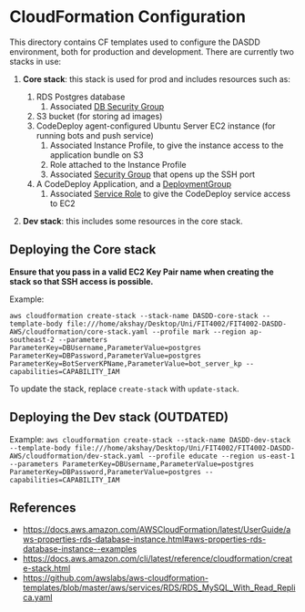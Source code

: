 # CloudFormation Configuration

This directory contains CF templates used to configure the DASDD environment, both for production and development. There
are currently two stacks in use:

1. **Core stack**: this stack is used for prod and includes resources such as:
    1. RDS Postgres database
        1. Associated [DB Security Group](https://docs.aws.amazon.com/AmazonRDS/latest/UserGuide/Overview.RDSSecurityGroups.html)
    2. S3 bucket (for storing ad images)
    3. CodeDeploy agent-configured Ubuntu Server EC2 instance (for running bots and push service)
       1. Associated Instance Profile, to give the instance access to the application bundle on S3
       2. Role attached to the Instance Profile
       3. Associated [Security Group](https://docs.aws.amazon.com/AWSEC2/latest/UserGuide/ec2-security-groups.html)
          that opens up the SSH port
    4. A CodeDeploy Application, and a [DeploymentGroup](https://docs.aws.amazon.com/codedeploy/latest/userguide/deployment-groups.html#deployment-group-server)
       1. Associated [Service Role](https://docs.aws.amazon.com/codedeploy/latest/userguide/getting-started-create-service-role.html) to give the CodeDeploy service access to EC2

2. **Dev stack**: this includes some resources in the core stack.

## Deploying the Core stack

**Ensure that you pass in a valid EC2 Key Pair name when creating the stack so that SSH access is possible.**

Example:

`aws cloudformation create-stack --stack-name DASDD-core-stack --template-body file:///home/akshay/Desktop/Uni/FIT4002/FIT4002-DASDD-AWS/cloudformation/core-stack.yaml --profile mark --region ap-southeast-2 --parameters ParameterKey=DBUsername,ParameterValue=postgres ParameterKey=DBPassword,ParameterValue=postgres ParameterKey=BotServerKPName,ParameterValue=bot_server_kp --capabilities=CAPABILITY_IAM
`

To update the stack, replace `create-stack` with `update-stack`.

## Deploying the Dev stack (OUTDATED)

Example:
`aws cloudformation create-stack --stack-name DASDD-dev-stack --template-body file:///home/akshay/Desktop/Uni/FIT4002/FIT4002-DASDD-AWS/cloudformation/dev-stack.yaml --profile educate --region us-east-1 --parameters ParameterKey=DBUsername,ParameterValue=postgres ParameterKey=DBPassword,ParameterValue=postgres --capabilities=CAPABILITY_IAM
`

## References

- https://docs.aws.amazon.com/AWSCloudFormation/latest/UserGuide/aws-properties-rds-database-instance.html#aws-properties-rds-database-instance--examples
- https://docs.aws.amazon.com/cli/latest/reference/cloudformation/create-stack.html
- https://github.com/awslabs/aws-cloudformation-templates/blob/master/aws/services/RDS/RDS_MySQL_With_Read_Replica.yaml
